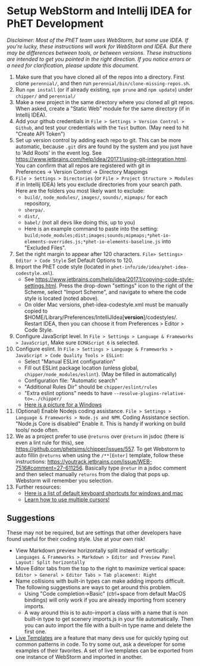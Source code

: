 # Setup WebStorm and Intellij IDEA for PhET Development

*Disclaimer: Most of the PhET team uses WebStorm, but some use IDEA. If you're lucky, these instructions will work for
WebStorm and IDEA. But there may be differences between tools, or between versions. These instructions are intended to
get you pointed in the right direction. If you notice errors or a need for clarification, please update this document.*

1. Make sure that you have cloned all of the repos into a directory. First clone `perennial/`, and then run
   `perennial/bin/clone-missing-repos.sh`.
2. Run `npm install` (or if already existing, `npm prune` and `npm update`) under `chipper/` and `perennial/`
3. Make a new project in the same directory where you cloned all git repos. When asked, create a "Static Web" module for
   the same directory (if in Intellij IDEA).
4. Add your github credentials in `File > Settings > Version Control > Github`, and test your credentials with
   the `Test` button. (May need to hit "Create API Token")
5. Set up version control by adding each repo to git. This can be more automatic, because `.git` dirs are found by the
   system and you just have to 'Add Roots' in the event log.
   See https://www.jetbrains.com/help/idea/2017.1/using-git-integration.html. You can confirm that all repos are
   registered with git in     
   Preferences -> Version Control -> Directory Mappings
6. `File > Settings > Directories` (or `File > Project Structure > Modules` if in Intellij IDEA) lets you exclude
   directories from your search path. Here are the folders you most likely want to exclude:
    * `build/`, `node_modules/`, `images/`, `sounds/`, `mipmaps/` for each repository,
    * `sherpa/`.
    * `dist/`,
    * `babel/` (not all devs like doing this, up to you)
    * Here is an example command to paste into the
      setting: `build;node_modules;dist;images;sounds;mipmaps;*phet-io-elements-overrides.js;*phet-io-elements-baseline.js`
      into "Excluded Files".
7. Set the right margin to appear after 120 characters. `File> Settings> Editor > Code Style` Set Default Options to
    120.
8. Import the PhET code style (located in `phet-info/ide/idea/phet-idea-codestyle.xml`).
    * See https://www.jetbrains.com/help/idea/2017.1/copying-code-style-settings.html. Press the drop-down "settings"
      icon to the right of the Scheme, select "Import Scheme", and navigate to where the code style is located (noted
      above).
    * On older Mac versions, phet-idea-codestyle.xml must be manually copied to
      $HOME/Library/Preferences/IntelliJIdea[**version**]/codestyles/. Restart IDEA, then you can choose it from
      Preferences > Editor > Code Style.
9. Configure JavaScript level. In `File > Settings > Language & Frameworks > JavaScript`, Make sure `ECMAScript 6` is
   selected.
10. Configure eslint. In `File > Settings > Language & Frameworks > JavaScript > Code Quality Tools > ESLint`:
    * Select "Manual ESLint configuration"
    * Fill out ESLint package location (unless global, `chipper/node_modules/eslint`). (May be filled in automatically)
    * Configuration file: "Automatic search"
    * "Additional Rules Dir" should be `chipper/eslint/rules`
    * "Extra eslint options" needs to have `--resolve-plugins-relative-to=../chipper/`
    * [Here is a picture for a Windows](https://user-images.githubusercontent.com/6396244/157985259-def3f3f5-891f-4916-9276-c3ec7c15d1d8.png)
11. (Optional) Enable Nodejs coding assistance. `File > Settings > Language & Frameworks > Node.js and NPM`. Coding
    Assistance section. "Node.js Core is disabled" Enable it. This is handy if working on build tools/ node often.
12. We as a project prefer to use `@returns` over `@return` in jsdoc (there is even a lint rule for this), see
    https://github.com/phetsims/chipper/issues/557. To get Webstorm to auto fillin `@returns` when using
    the `/**[Enter]`
    template, follow these instructions: https://youtrack.jetbrains.com/issue/WEB-7516#comment=27-611256. Basically type
    `@retur` in a jsdoc comment and then select manually `returns` from the dialog that pops up. Webstorm will remember
    you selection.
13. Further resources:
    * [Here is a list of default keyboard shortcuts for windows and mac](https://resources.jetbrains.com/storage/products/intellij-idea/docs/IntelliJIDEA_ReferenceCard.pdf)
    * [Learn how to use multiple cursors!](https://www.jetbrains.com/webstorm/guide/tips/multi-cursor/)

## Suggestions

These may not be required, but are settings that other developers have found useful for their coding style. Use at your
own risk!

* View Markdown preview horizontally split instead of
  vertically: `Languages & Frameworks > Markdown > Editor and Preview Panel Layout: Split horizontally`
* Move Editor tabs from the top to the right to maximize vertical
  space: `Editor > General > Editor Tabs > Tab placement: Right`
* Name collisions with built-in types can make adding imports difficult. The following suggestions are ways to get
  around this problem.
    * Using "Code completion->Basic" (ctrl+space from default MacOS bindings) will only work if you are already
      importing from scenery imports.
    * A way around this is to auto-import a class with a name that is non built-in type to get scenery imports.js in
      your file automatically. Then you can auto import the file with a built-in type name and delete the first one.
* [Live Templates](https://www.jetbrains.com/help/idea/using-live-templates.html#live_templates_types) are a feature
  that many devs use for quickly typing out common patterns in code. To try some out, ask a developer for some examples
  of their favorites. A set of live templates can be exported from one instance of WebStorm and imported in another.
  
